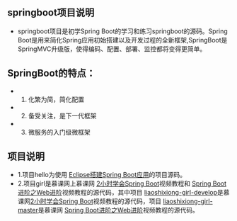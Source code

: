## springboot项目说明
- springboot项目是初学Spring Boot的学习和练习springboot的源码。Spring Boot是用来简化Spring应用初始搭建以及开发过程的全新框架,SpringBoot是SpringMVC升级版，使得编码、配置、部署、监控都将变得更简单。
## SpringBoot的特点：
- 1. 化繁为简，简化配置
- 2. 备受关注，是下一代框架
- 3. 微服务的入门级微框架

## 项目说明
- 1.项目hello为使用 [Eclipse搭建Spring Boot应用](http://www.jianshu.com/p/052fe1d45c5c)的项目源码。
- 2.项目girl是慕课网上慕课网 [2小时学会Spring Boot](http://www.imooc.com/learn/767)视频教程和 [Spring Boot进阶之Web进阶]( http://www.imooc.com/learn/810)视频教程的源代码，其中项目 [liaoshixiong-girl-develop](/tree/master/girl/liaoshixiong-girl-develop/)是慕课网[2小时学会Spring Boot](http://www.imooc.com/learn/767)视频教程的源代码，项目 [liaoshixiong-girl-master](/tree/master/girl/liaoshixiong-girl-develop/)是慕课网 [Spring Boot进阶之Web进阶]( http://www.imooc.com/learn/810)视频教程的源代码。


